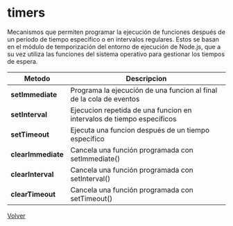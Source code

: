 # timers

Mecanismos que permiten programar la ejecución de funciones después de un período de tiempo específico o en intervalos regulares. Estos se basan en el módulo de temporización del entorno de ejecución de Node.js, que a su vez utiliza las funciones del sistema operativo para gestionar los tiempos de espera.

| Metodo | Descripcion |
|--|--|
| __setImmediate__ | Programa la ejecución de una funcion al final de la cola de eventos |
| __setInterval__ | Ejecucion repetida de una funcion en intervalos de tiempo específicos |
| __setTimeout__ | Ejecuta una funcion después de un tiempo específico |
| __clearImmediate__ | Cancela una función programada con setImmediate() |
| __clearInterval__ | Cancela una función programada con setInterval() |
| __clearTimeout__ | Cancela una función programada con setTimeout() |


[Volver](/readme.md)